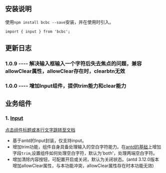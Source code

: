 ## 安装说明
使用`npm install bcbc --save`安装，并在使用时引入。
```
import { input } from 'bcbc';
```
## 更新日志
### 1.0.9 ---- 解决输入框输入一个字符后失去焦点的问题，兼容allowClear属性，allowClear存在时，clearbtn无效

### 1.0.0 ---- 增加Input组件，提供trim能力和clear能力
## 业务组件
### 1. [Input](/docs/Input.md)
[点击组件标题或本行文字跳转至文档](/docs/Input.md)
- 基于antd的Input封装，仅支持input。
- 增加trim功能，组件自身具备处理输入的空白字符能力。在[antd的基础](https://ant-design.gitee.io/components/input-cn/#API)上增加字段`trim`,设置组件如何处理空白字符，默认为'both'，处理两端空白字符。
- 增加清除内容按钮，可配置开启或关闭，默认为关闭状态。(antd 3.12.0版本增加allowClear属性，与本功能冲突，allowClear属性存在时本功能无效)